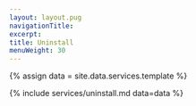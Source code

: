 ```yaml
---
layout: layout.pug
navigationTitle:
excerpt:
title: Uninstall
menuWeight: 30
---
```

{% assign data = site.data.services.template %}

{% include services/uninstall.md data=data %}
